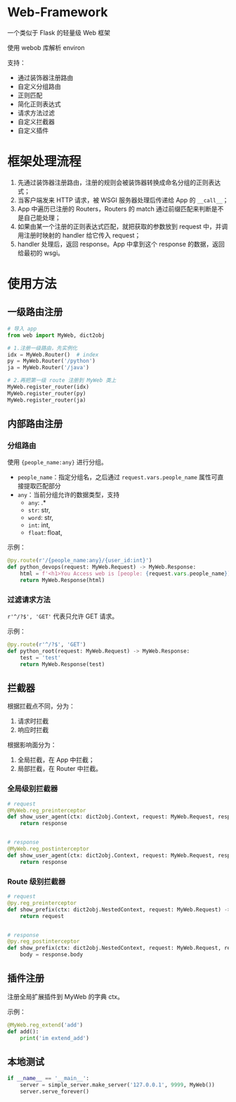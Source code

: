 # Web-Framework

一个类似于 Flask 的轻量级 Web 框架

使用 webob 库解析 environ

支持：

- 通过装饰器注册路由
- 自定义分组路由
- 正则匹配
- 简化正则表达式
- 请求方法过滤
- 自定义拦截器
- 自定义插件

# 框架处理流程

1. 先通过装饰器注册路由，注册的规则会被装饰器转换成命名分组的正则表达式；
2. 当客户端发来 HTTP 请求，被 WSGI 服务器处理后传递给 App 的 `__call__`；
3. App 中遍历已注册的 Routers，Routers 的 match 通过前缀匹配来判断是不是自己能处理；
4. 如果由某一个注册的正则表达式匹配，就把获取的参数放到 request 中，并调用注册时映射的 handler 给它传入 request；
5. handler 处理后，返回 response。App 中拿到这个 response 的数据，返回给最初的 wsgi。

# 使用方法

## 一级路由注册

```python
# 导入 app
from web import MyWeb, dict2obj

# 1.注册一级路由，先实例化
idx = MyWeb.Router()  # index
py = MyWeb.Router('/python')
ja = MyWeb.Router('/java')

# 2.再把第一级 route 注册到 MyWeb 类上
MyWeb.register_router(idx)
MyWeb.register_router(py)
MyWeb.register_router(ja)
```

## 内部路由注册

### 分组路由

使用 `{people_name:any}` 进行分组。

- `people_name`：指定分组名，之后通过 `request.vars.people_name` 属性可直接提取匹配部分
- `any`：当前分组允许的数据类型，支持
    - `any`: .*
    - `str`: str,
    - `word`: str,
    - `int`: int,
    - `float`: float,

示例：

```python
@py.route(r'/{people_name:any}/{user_id:int}')
def python_devops(request: MyWeb.Request) -> MyWeb.Response:
    html = f'<h1>You Access web is [people: {request.vars.people_name}] and [user_id: {request.vars.user_id}]<h1>'
    return MyWeb.Response(html)
```

### 过滤请求方法

`r'^/?$', 'GET'` 代表只允许 GET 请求。

示例：

```python
@py.route(r'^/?$', 'GET')
def python_root(request: MyWeb.Request) -> MyWeb.Response:
    test = 'test'
    return MyWeb.Response(test)
```

## 拦截器

根据拦截点不同，分为：

1. 请求时拦截
2. 响应时拦截

根据影响面分为：

1. 全局拦截，在 App 中拦截；
2. 局部拦截，在 Router 中拦截。

### 全局级别拦截器

```python
# request
@MyWeb.reg_preinterceptor
def show_user_agent(ctx: dict2obj.Context, request: MyWeb.Request, response: MyWeb.Response) -> MyWeb.Response:
    return response


# response
@MyWeb.reg_postinterceptor
def show_user_agent(ctx: dict2obj.Context, request: MyWeb.Request, response: MyWeb.Response) -> MyWeb.Response:
    return response
```

### Route 级别拦截器

```python
# request 
@py.reg_preinterceptor
def show_prefix(ctx: dict2obj.NestedContext, request: MyWeb.Request) -> MyWeb.Request:
    return request


# response
@py.reg_postinterceptor
def show_prefix(ctx: dict2obj.NestedContext, request: MyWeb.Request, response: MyWeb.Response) -> MyWeb.Request:
    body = response.body
```

## 插件注册

注册全局扩展插件到 MyWeb 的字典 ctx。

示例：

```python
@MyWeb.reg_extend('add')
def add():
    print('im extend_add')
```

## 本地测试

```python
if __name__ == '__main__':
    server = simple_server.make_server('127.0.0.1', 9999, MyWeb())
    server.serve_forever()
```